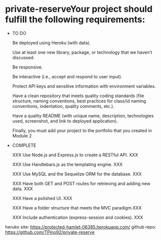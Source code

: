 # private-reserveYour project should fulfill the following requirements:

* TO DO

  Be deployed using Heroku (with data).

  Use at least one new library, package, or technology that we haven’t discussed.

  Be responsive.

  Be interactive (i.e., accept and respond to user input).

  Protect API keys and sensitive information with environment variables.

  Have a clean repository that meets quality coding standards (file structure, naming conventions, best practices for class/id naming conventions, indentation, quality comments,   etc.).

  Have a quality README (with unique name, description, technologies used, screenshot, and link to deployed application).

  Finally, you must add your project to the portfolio that you created in Module 2

* COMPLETE

  XXX Use Node.js and Express.js to create a RESTful API. XXX

  XXX Use Handlebars.js as the templating engine. XXX

  XXX Use MySQL and the Sequelize ORM for the database. XXX

  XXX Have both GET and POST routes for retrieving and adding new data. XXX

  XXX Have a polished UI. XXX

  XXX Have a folder structure that meets the MVC paradigm.XXX

  XXX Include authentication (express-session and cookies). XXX

heruko site: https://protected-hamlet-06385.herokuapp.com/
github repo: https://github.com/TPino92/private-reserve

